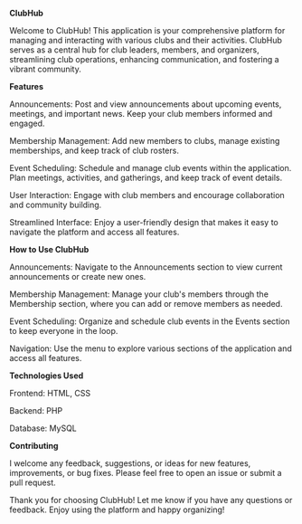 **ClubHub**

Welcome to ClubHub! This application is your comprehensive platform for managing and interacting with various clubs and their activities. ClubHub serves as a central hub for club leaders, members, and organizers, streamlining club operations, enhancing communication, and fostering a vibrant community.


**Features**

Announcements: Post and view announcements about upcoming events, meetings, and important news. Keep your club members informed and engaged.

Membership Management: Add new members to clubs, manage existing memberships, and keep track of club rosters.

Event Scheduling: Schedule and manage club events within the application. Plan meetings, activities, and gatherings, and keep track of event details.

User Interaction: Engage with club members and encourage collaboration and community building.

Streamlined Interface: Enjoy a user-friendly design that makes it easy to navigate the platform and access all features.

**How to Use ClubHub**

Announcements: Navigate to the Announcements section to view current announcements or create new ones.

Membership Management: Manage your club's members through the Membership section, where you can add or remove members as needed.

Event Scheduling: Organize and schedule club events in the Events section to keep everyone in the loop.

Navigation: Use the menu to explore various sections of the application and access all features.

**Technologies Used**

Frontend: HTML, CSS

Backend: PHP

Database: MySQL

**Contributing**

I welcome any feedback, suggestions, or ideas for new features, improvements, or bug fixes. Please feel free to open an issue or submit a pull request.

Thank you for choosing ClubHub! Let me know if you have any questions or feedback. Enjoy using the platform and happy organizing!
